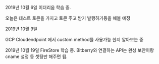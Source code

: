 2019년 10월 6일
이더리움 학습 중.

오늘은 테스트 토큰을 가지고 토큰 주고 받기 발행하기등을 해볼 예정

2019년 10월 9일 

GCP Cloudendpoint 에서 custom method를 사용가능 한지 알아보는 중


2019년 10월 19일 
FireStore 학습 중.
Bitberry와 연결하는 API는 완성
보안이랑 cname 설정 등 셋팅만 해주면 됨.